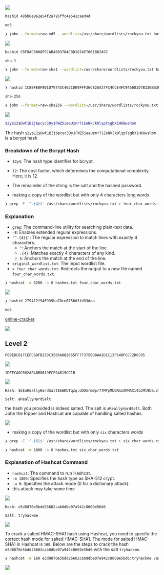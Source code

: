 
![](https://i.imgur.com/CBJU8BB.png)

```bash
hashid 48bb6e862e54f2a795ffc4e541caed4d

md5
```

```bash
❯ john --format=raw-md5 --wordlist=/usr/share/wordlists/rockyou.txt hashes.txt
```

![](https://i.imgur.com/NlVafHN.png)



```bash
hashid CBFDAC6008F9CAB4083784CBD1874F76618D2A97

sha-1
```

```bash
❯ john --format=raw-sha1 --wordlist=/usr/share/wordlists/rockyou.txt hashes.txt
```

![](https://i.imgur.com/Qg6wgsY.png)



```bash
❯ hashid 1C8BFE8F801D79745C4631D09FFF36C82AA37FC4CCE4FC946683D7B336B63032

sha-256
```

```bash
❯ john --format=raw-sha256 --wordlist=/usr/share/wordlists/rockyou.txt hashes.txt
```

![](https://i.imgur.com/Nb1feD6.png)



```bash
$2y$12$Dwt1BZj6pcyc3Dy1FWZ5ieeUznr71EeNkJkUlypTsgbX1H68wsRom
```

The hash `$2y$12$Dwt1BZj6pcyc3Dy1FWZ5ieeUznr71EeNkJkUlypTsgbX1H68wsRom` is a bcrypt hash.

### Breakdown of the Bcrypt Hash

- `$2y$`: The hash type identifier for bcrypt.
- `12`: The cost factor, which determines the computational complexity. Here, it is 12.
- The remainder of the string is the salt and the hashed password.

- making a copy of the wordlist but with only 4 characters long words

```bash
❯ grep -E '^.{4}$' /usr/share/wordlists/rockyou.txt > four_char_words.txt 
```

### Explanation
- `grep`: The command-line utility for searching plain-text data.
- `-E`: Enables extended regular expressions.
- `'^.{4}$'`: The regular expression to match lines with exactly 4 characters.
    - `^`: Anchors the match at the start of the line.
    - `.{4}`: Matches exactly 4 characters of any kind.
    - `$`: Anchors the match at the end of the line.
- `original_wordlist.txt`: The input wordlist file.
- `> four_char_words.txt`: Redirects the output to a new file named `four_char_words.txt`.

```bash
❯ hashcat -m 3200 -a 0 hashes.txt four_char_words.txt 
```

![](https://i.imgur.com/X5UCiSO.png)

```bash
❯ hashid 279412f945939ba78ce0758d3fd83daa

md4
```

[online-cracker](https://hashes.com/en/decrypt/hash )

![](https://i.imgur.com/TRjwcEo.png)

## Level 2

```
F09EDCB1FCEFC6DFB23DC3505A882655FF77375ED8AA2D1C13F640FCCC2D0C85
```

![](https://i.imgur.com/6pjgyMK.png)


```
1DFECA0C002AE40B8619ECF94819CC1B
```

![](https://i.imgur.com/DflJ4It.png)


```
Hash: $6$aReallyHardSalt$6WKUTqzq.UQQmrm0p/T7MPpMbGNnzXPMAXi4bJMl9be.cfi3/qxIf.hsGpS41BqMhSrHVXgMpdjS6xeKZAs02.

Salt: aReallyHardSalt
```

the hash you provided is indeed salted. The salt is `aReallyHardSalt`. Both John the Ripper and Hashcat are capable of handling salted hashes.

![](https://i.imgur.com/chJOPAx.png)

- making a copy of the wordlist but with only `six` characters words

```bash
❯ grep -E '^.{6}$' /usr/share/wordlists/rockyou.txt > six_char_words.txt 
```

```bash
❯ hashcat -m 1800 -a 0 hashes.txt six_char_words.txt
```

### Explanation of Hashcat Command

- `hashcat`: The command to run Hashcat.
- `-m 1800`: Specifies the hash type as SHA-512 crypt.
- `-a 0`: Specifies the attack mode (0 for a dictionary attack).
- this attack may take some time

![](https://i.imgur.com/rJVqagr.png)


```
Hash: e5d8870e5bdd26602cab8dbe07a942c8669e56d6

Salt: tryhackme
```

![](https://i.imgur.com/Sc4ndqv.png)

To crack a salted HMAC-SHA1  hash using Hashcat, you need to specify the correct hash mode for salted HMAC-SHA1. The mode for salted HMAC-SHA1 in Hashcat is  `160`. Below are the steps to crack the hash `e5d8870e5bdd26602cab8dbe07a942c8669e56d6` with the salt `tryhackme`.

```bash
❯ hashcat -m 160 e5d8870e5bdd26602cab8dbe07a942c8669e56d6:tryhackme /usr/share/wordlists/rockyou.txt
```

![](https://i.imgur.com/VFGst4j.png)
